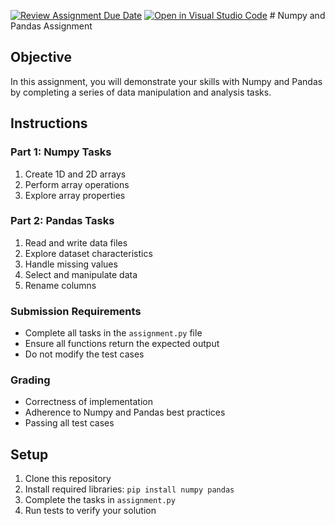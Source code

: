 [![Review Assignment Due Date](https://classroom.github.com/assets/deadline-readme-button-22041afd0340ce965d47ae6ef1cefeee28c7c493a6346c4f15d667ab976d596c.svg)](https://classroom.github.com/a/mPYSTSn8)
[![Open in Visual Studio Code](https://classroom.github.com/assets/open-in-vscode-2e0aaae1b6195c2367325f4f02e2d04e9abb55f0b24a779b69b11b9e10269abc.svg)](https://classroom.github.com/online_ide?assignment_repo_id=18045066&assignment_repo_type=AssignmentRepo)
﻿# Numpy and Pandas Assignment

## Objective
In this assignment, you will demonstrate your skills with Numpy and Pandas by completing a series of data manipulation and analysis tasks.

## Instructions

### Part 1: Numpy Tasks
1. Create 1D and 2D arrays
2. Perform array operations
3. Explore array properties

### Part 2: Pandas Tasks
1. Read and write data files
2. Explore dataset characteristics
3. Handle missing values
4. Select and manipulate data
5. Rename columns

### Submission Requirements
- Complete all tasks in the `assignment.py` file
- Ensure all functions return the expected output
- Do not modify the test cases

### Grading
- Correctness of implementation
- Adherence to Numpy and Pandas best practices
- Passing all test cases

## Setup
1. Clone this repository
2. Install required libraries: `pip install numpy pandas`
3. Complete the tasks in `assignment.py`
4. Run tests to verify your solution
